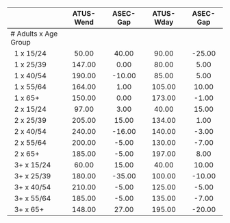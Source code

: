 
|                      |    ATUS-Wend |     ASEC-Gap |    ATUS-Wday |     ASEC-Gap |
| -------------------- | :----------: | :----------: | :----------: | :----------: |
| # Adults x Age Group |              |              |              |              |
| &nbsp;&nbsp;1 x 15/24 |        50.00 |        40.00 |        90.00 |       -25.00 |
| &nbsp;&nbsp;1 x 25/39 |       147.00 |         0.00 |        80.00 |         5.00 |
| &nbsp;&nbsp;1 x 40/54 |       190.00 |       -10.00 |        85.00 |         5.00 |
| &nbsp;&nbsp;1 x 55/64 |       164.00 |         1.00 |       105.00 |        10.00 |
| &nbsp;&nbsp;1 x 65+  |       150.00 |         0.00 |       173.00 |        -1.00 |
| &nbsp;&nbsp;2 x 15/24 |        97.00 |         3.00 |        40.00 |        15.00 |
| &nbsp;&nbsp;2 x 25/39 |       205.00 |        15.00 |       134.00 |         1.00 |
| &nbsp;&nbsp;2 x 40/54 |       240.00 |       -16.00 |       140.00 |        -3.00 |
| &nbsp;&nbsp;2 x 55/64 |       200.00 |        -5.00 |       130.00 |        -7.00 |
| &nbsp;&nbsp;2 x 65+  |       185.00 |        -5.00 |       197.00 |         8.00 |
| &nbsp;&nbsp;3+ x 15/24 |        60.00 |        15.00 |        40.00 |        10.00 |
| &nbsp;&nbsp;3+ x 25/39 |       180.00 |       -35.00 |       100.00 |       -10.00 |
| &nbsp;&nbsp;3+ x 40/54 |       210.00 |        -5.00 |       125.00 |        -5.00 |
| &nbsp;&nbsp;3+ x 55/64 |       185.00 |        -5.00 |       135.00 |        -7.00 |
| &nbsp;&nbsp;3+ x 65+ |       148.00 |        27.00 |       195.00 |       -20.00 |

